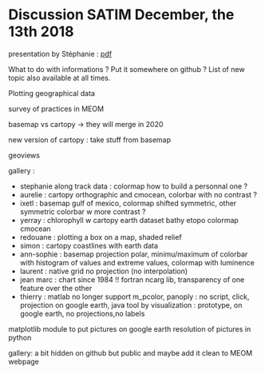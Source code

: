 # Discussion SATIM December, the 13th 2018

presentation by Stéphanie : [pdf]()


What to do with informations ? Put it somewhere on github ?
List of new topic also available at all times.

Plotting geographical data

survey of practices in MEOM

basemap vs cartopy -> they will merge in 2020

new version of cartopy : take stuff from basemap

geoviews

gallery :
 - stephanie along track data : colormap how to build a personnal one ?
 - aurelie : cartopy orthographic and cmocean, colorbar with no contrast ?
 - ixetl : basemap gulf of mexico, colormap shifted symmetric, other symmetric colorbar w more contrast ?
 - yerray : chlorophyll  w cartopy earth dataset bathy etopo colormap cmocean
 - redouane : plotting a box on a map, shaded relief
 - simon : cartopy coastlines with earth data
 - ann-sophie : basemap projection polar, minimu/maximum of colorbar with histogram of values and extreme values, colormap with luminence
 - laurent : native grid no projection (no interpolation)
 - jean marc : chart since 1984 !! fortran ncarg lib, transparency of one feature over the other
 - thierry : matlab no longer support m_pcolor, panoply : no script, click, projection on google earth, java tool by visualization : prototype, on google earth, no projections,no labels

matplotlib module to put pictures on google earth
resolution of pictures in python

gallery: a bit hidden on github but public and maybe add it clean to MEOM webpage

